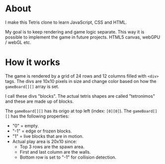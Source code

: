 # About

I make this Tetris clone to learn JavaScript, CSS and HTML.

My goal is to keep rendering and game logic separate. This way it is possible to implement the game in future projects. HTML5 canvas, webGPU / webGL etc.

# How it works

The game is rendered by a grid of 24 rows and 12 columns filled with `<div>` tags.
The divs are 10x10 pixels in size and change color based on how the `gameBoard[][]` array is set.

I call these divs "blocks". The actual tetris shapes are called "tetronimos" and these are made up of blocks.

The `gameBoard[][]` has its origo at top left (index: `[0][0]`). The `gameBoard[][]` has the following properties:

- "0" = empty.
- "-1" = edge or frozen blocks.
- "1" = live blocks that are in motion.
- Actual play area is 20x10 since:
  - Top 3 rows are the spawn area.
  - First and last column are the walls.
  - Bottom row is set to "-1" for collision detection.
